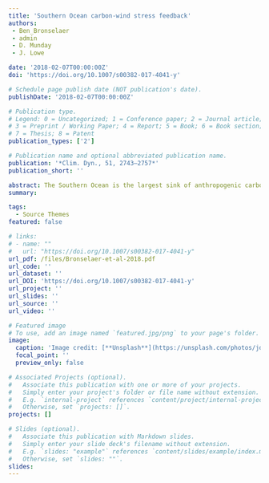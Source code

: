 ```yaml
---
title: 'Southern Ocean carbon-wind stress feedback'
authors:
 - Ben_Bronselaer 
 - admin
 - D. Munday
 - J. Lowe

date: '2018-02-07T00:00:00Z'
doi: 'https://doi.org/10.1007/s00382-017-4041-y'

# Schedule page publish date (NOT publication's date).
publishDate: '2018-02-07T00:00:00Z'

# Publication type.
# Legend: 0 = Uncategorized; 1 = Conference paper; 2 = Journal article;
# 3 = Preprint / Working Paper; 4 = Report; 5 = Book; 6 = Book section;
# 7 = Thesis; 8 = Patent
publication_types: ['2']

# Publication name and optional abbreviated publication name.
publication: '*Clim. Dyn., 51, 2743–2757*'
publication_short: ''

abstract: The Southern Ocean is the largest sink of anthropogenic carbon in the present-day climate. Here, Southern Ocean 𝑝CO2 and its dependence on wind forcing are investigated using an equilibrium mixed layer carbon budget. This budget is used to derive an expression for Southern Ocean 𝑝CO2 sensitivity to wind stress. Southern Ocean 𝑝CO2 is found to vary as the square root of area-mean wind stress, arising from the dominance of vertical mixing over other processes such as lateral Ekman transport. The expression for p\hbox {CO}_{2} is validated using idealised coarse-resolution ocean numerical experiments. Additionally, we show that increased (decreased) stratification through surface warming reduces (increases) the sensitivity of the Southern Ocean 𝑝CO2 to wind stress. The scaling is then used to estimate the wind-stress induced changes of atmospheric 𝑝CO2 in CMIP5 models using only a handful of parameters. The scaling is further used to model the anthropogenic carbon sink, showing a long-term reversal of the Southern Ocean sink for large wind stress strength.
summary: 

tags:
  - Source Themes
featured: false

# links:
# - name: ""
#   url: "https://doi.org/10.1007/s00382-017-4041-y"
url_pdf: /files/Bronselaer-et-al-2018.pdf
url_code: ''
url_dataset: ''
url_DOI: 'https://doi.org/10.1007/s00382-017-4041-y'
url_project: ''
url_slides: ''
url_source: ''
url_video: ''

# Featured image
# To use, add an image named `featured.jpg/png` to your page's folder.
image:
  caption: 'Image credit: [**Unsplash**](https://unsplash.com/photos/jdD8gXaTZsc)'
  focal_point: ''
  preview_only: false

# Associated Projects (optional).
#   Associate this publication with one or more of your projects.
#   Simply enter your project's folder or file name without extension.
#   E.g. `internal-project` references `content/project/internal-project/index.md`.
#   Otherwise, set `projects: []`.
projects: []

# Slides (optional).
#   Associate this publication with Markdown slides.
#   Simply enter your slide deck's filename without extension.
#   E.g. `slides: "example"` references `content/slides/example/index.md`.
#   Otherwise, set `slides: ""`.
slides:
---
```


